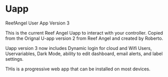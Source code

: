 # Uapp
ReefAngel User App Version 3 

This is the current Reef Angel Uapp to interact with your controller. 
Copied from the Orignal U-app version 2 from Reef Angel and created by Roberto.

Uapp version 3 now includes Dynamic login for cloud and Wifi Users, Uservariables, Dark Mode, ability to edit dashboard, email alerts, and label settings. 

THis is a progressive web app that can be installed on most devices.
